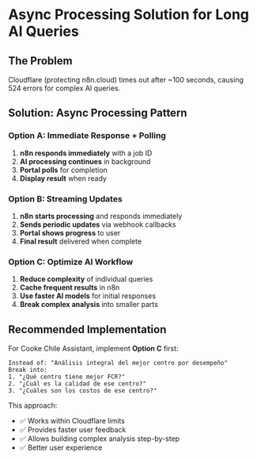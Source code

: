 # Async Processing Solution for Long AI Queries

## The Problem
Cloudflare (protecting n8n.cloud) times out after ~100 seconds, causing 524 errors for complex AI queries.

## Solution: Async Processing Pattern

### Option A: Immediate Response + Polling
1. **n8n responds immediately** with a job ID
2. **AI processing continues** in background
3. **Portal polls** for completion
4. **Display result** when ready

### Option B: Streaming Updates
1. **n8n starts processing** and responds immediately
2. **Sends periodic updates** via webhook callbacks
3. **Portal shows progress** to user
4. **Final result** delivered when complete

### Option C: Optimize AI Workflow
1. **Reduce complexity** of individual queries
2. **Cache frequent results** in n8n
3. **Use faster AI models** for initial responses
4. **Break complex analysis** into smaller parts

## Recommended Implementation
For Cooke Chile Assistant, implement **Option C** first:

```
Instead of: "Análisis integral del mejor centro por desempeño"
Break into: 
1. "¿Qué centro tiene mejor FCR?"
2. "¿Cuál es la calidad de ese centro?"
3. "¿Cuáles son los costos de ese centro?"
```

This approach:
- ✅ Works within Cloudflare limits
- ✅ Provides faster user feedback
- ✅ Allows building complex analysis step-by-step
- ✅ Better user experience
